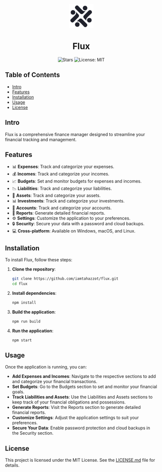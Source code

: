 <div align="center">

<img src="./docs/brand.svg" height="80" alt="brand image">

# Flux

![Stars](https://img.shields.io/github/stars/iamtahazzot/flux)
![License: MIT](https://img.shields.io/badge/License-MIT-blue.svg)

</div>

## Table of Contents

- [Intro](#intro)
- [Features](#features)
- [Installation](#installation)
- [Usage](#usage)
- [License](#license)

## Intro

Flux is a comprehensive finance manager designed to streamline your financial tracking and management.

## Features

- 📊 **Expenses**: Track and categorize your expenses.
- 💰 **Incomes**: Track and categorize your incomes.
- 📈 **Budgets**: Set and monitor budgets for expenses and incomes.
- 📉 **Liabilities**: Track and categorize your liabilities.
- 🏦 **Assets**: Track and categorize your assets.
- 📊 **Investments**: Track and categorize your investments.
- 🧾 **Accounts**: Track and categorize your accounts.
- 📑 **Reports**: Generate detailed financial reports.
- ⚙️ **Settings**: Customize the application to your preferences.
- 🔒 **Security**: Secure your data with a password and cloud backups.
- 💻 **Cross-platform**: Available on Windows, macOS, and Linux.

## Installation

To install Flux, follow these steps:

1. **Clone the repository**:
    ```sh
    git clone https://github.com/iamtahazzot/flux.git
    cd flux
    ```

2. **Install dependencies**:
    ```sh
    npm install
    ```

3. **Build the application**:
    ```sh
    npm run build
    ```

4. **Run the application**:
    ```sh
    npm start
    ```

## Usage

Once the application is running, you can:

- **Add Expenses and Incomes**: Navigate to the respective sections to add and categorize your financial transactions.
- **Set Budgets**: Go to the Budgets section to set and monitor your financial goals.
- **Track Liabilities and Assets**: Use the Liabilities and Assets sections to keep track of your financial obligations and possessions.
- **Generate Reports**: Visit the Reports section to generate detailed financial reports.
- **Customize Settings**: Adjust the application settings to suit your preferences.
- **Secure Your Data**: Enable password protection and cloud backups in the Security section.

## License

This project is licensed under the MIT License. See the [LICENSE.md](LICENSE.md) file for details.
